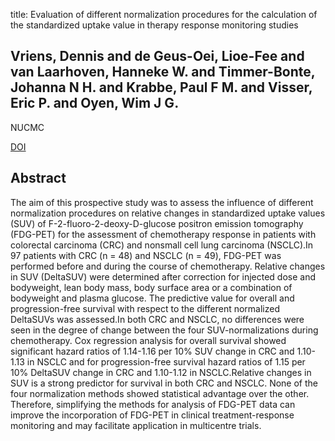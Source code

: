 title: Evaluation of different normalization procedures for the calculation of the standardized uptake value in therapy response monitoring studies

## Vriens, Dennis and de Geus-Oei, Lioe-Fee and van Laarhoven, Hanneke W. and Timmer-Bonte, Johanna N H. and Krabbe, Paul F M. and Visser, Eric P. and Oyen, Wim J G.
NUCMC

<a href="https://doi.org/10.1097/MNM.0b013e32832bdc80">DOI</a>

## Abstract
The aim of this prospective study was to assess the influence of different normalization procedures on relative changes in standardized uptake values (SUV) of F-2-fluoro-2-deoxy-D-glucose positron emission tomography (FDG-PET) for the assessment of chemotherapy response in patients with colorectal carcinoma (CRC) and nonsmall cell lung carcinoma (NSCLC).In 97 patients with CRC (n = 48) and NSCLC (n = 49), FDG-PET was performed before and during the course of chemotherapy. Relative changes in SUV (DeltaSUV) were determined after correction for injected dose and bodyweight, lean body mass, body surface area or a combination of bodyweight and plasma glucose. The predictive value for overall and progression-free survival with respect to the different normalized DeltaSUVs was assessed.In both CRC and NSCLC, no differences were seen in the degree of change between the four SUV-normalizations during chemotherapy. Cox regression analysis for overall survival showed significant hazard ratios of 1.14-1.16 per 10% SUV change in CRC and 1.10-1.13 in NSCLC and for progression-free survival hazard ratios of 1.15 per 10% DeltaSUV change in CRC and 1.10-1.12 in NSCLC.Relative changes in SUV is a strong predictor for survival in both CRC and NSCLC. None of the four normalization methods showed statistical advantage over the other. Therefore, simplifying the methods for analysis of FDG-PET data can improve the incorporation of FDG-PET in clinical treatment-response monitoring and may facilitate application in multicentre trials.

